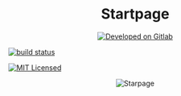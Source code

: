 <h1 align="center">Startpage</h1>

<p align="center">
  <a href="https://gitlab.com/arbauman/startpage"><img src="https://img.shields.io/badge/Developed%20on-GitLab-orange.svg?style=flat-square" alt="Developed on Gitlab"></a>

  <a href="https://gitlab.com/arbauman/startpage/commits/master"><img alt="build status" src="https://gitlab.com/arbauman/startpage/badges/master/build.svg" /></a>

  <a href="https://gitlab.com/arbauman/startpage/blob/master/license"><img src="https://img.shields.io/badge/License-MIT-blue.svg?style=flat-square" alt="MIT Licensed" /></a>
</p>

<p align="center">
  <img src="http://i.imgur.com/HE2XJtA.png" alt="Starpage" />
</p>